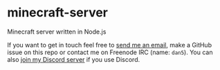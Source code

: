 # minecraft-server

Minecraft server written in Node.js

If you want to get in touch feel free to [send me an email](mailto:danielgulic@gmail.com), make a GitHub issue on this repo or contact me on Freenode IRC (name: `dan5`). You can also [join my Discord server](https://u.jlz.fun/discord) if you use Discord.
